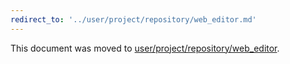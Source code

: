 ```yaml
---
redirect_to: '../user/project/repository/web_editor.md'
---
```


This document was moved to [user/project/repository/web_editor](../user/project/repository/web_editor.md).
